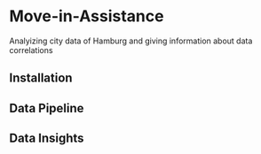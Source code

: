 # Move-in-Assistance
Analyizing city data of Hamburg and giving information about data correlations

## Installation

## Data Pipeline

## Data Insights
